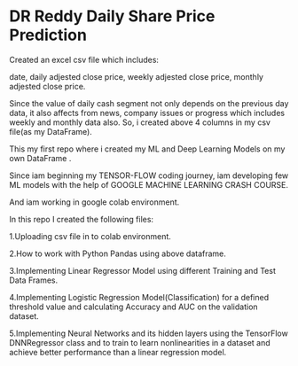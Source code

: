 # DR Reddy Daily Share Price Prediction

Created an excel csv file which includes: 

date, 
daily adjested close price,
weekly adjested close price,
monthly adjested close price.

Since the value of daily cash segment not only depends on the previous day data, 
it also affects from news, company issues or progress which includes
weekly and monthly data also.
So, i created above 4 columns in my csv file(as my DataFrame).

This my first repo where i created my ML and Deep Learning Models 
on my own DataFrame .

Since iam beginning my TENSOR-FLOW coding journey, iam developing few ML models with the help 
of GOOGLE MACHINE LEARNING CRASH COURSE.

And iam working in google colab environment.

In this repo I created the following files:

1.Uploading csv file in to colab environment.

2.How to work with Python Pandas using above dataframe.

3.Implementing Linear Regressor Model using different Training and Test Data Frames.

4.Implementing Logistic Regression Model(Classification) for a defined threshold value and calculating Accuracy and AUC on the validation dataset.

5.Implementing Neural Networks and its hidden layers using the TensorFlow DNNRegressor class and to
train to learn nonlinearities in a dataset and achieve better performance than a linear regression model.

